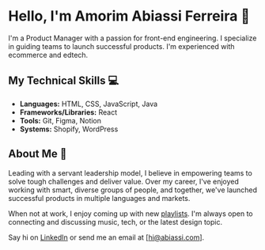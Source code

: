 # Hello, I'm Amorim Abiassi Ferreira 👋

I'm a Product Manager with a passion for front-end engineering. I specialize in guiding teams to launch successful products. I'm experienced with ecommerce and edtech.

## My Technical Skills 💻

- **Languages:** HTML, CSS, JavaScript, Java
- **Frameworks/Libraries:** React
- **Tools:** Git, Figma, Notion
- **Systems:** Shopify, WordPress

## About Me 🚀

Leading with a servant leadership model, I believe in empowering teams to solve tough challenges and deliver value. Over my career, I've enjoyed working with smart, diverse groups of people, and together, we've launched successful products in multiple languages and markets.

When not at work, I enjoy coming up with new [playlists](https://abiassi.com/playlists). I'm always open to connecting and discussing music, tech, or the latest design topic.

Say hi on [LinkedIn](https://www.linkedin.com/in/amorimferreira/) or send me an email at [hi@abiassi.com].
